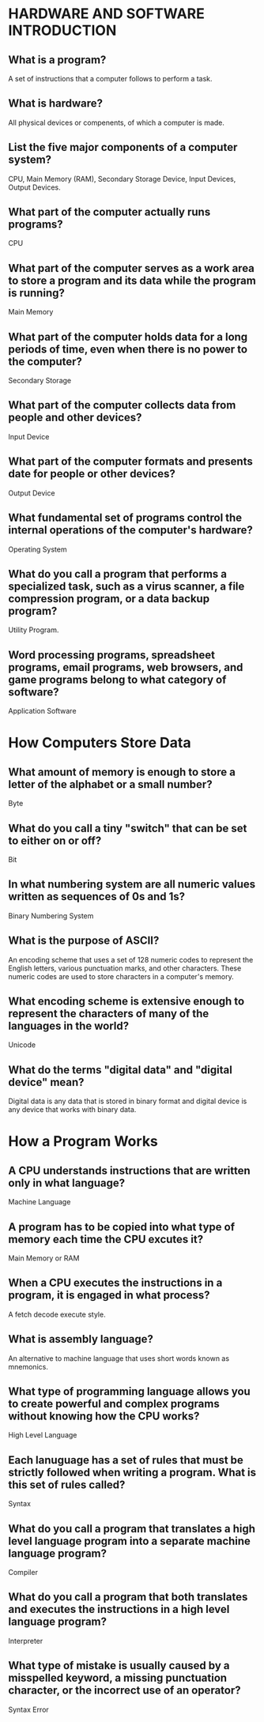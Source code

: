 # HARDWARE AND SOFTWARE INTRODUCTION

<h2> What is a program?</h2>
A set of instructions that a computer follows to perform a task.
 
<h2> What is hardware?</h2>
All physical devices or compenents, of which a computer is made.

<h2> List the five major components of a computer system?</h2>
CPU, Main Memory (RAM), Secondary Storage Device, Input Devices, 
Output Devices.

<h2> What part of the computer actually runs programs?</h2>
 CPU

<h2> What part of the computer serves as a work area to store a program  
and its data while the program is running?</h2>
Main Memory

<h2> What part of the computer holds data for a long periods of time,  
even when there is no power to the computer?</h2>
Secondary Storage

<h2> What part of the computer collects data from people 
and other devices?</h2>
Input Device

<h2> What part of the computer formats and presents date for people  
or other devices?</h2>
Output Device

<h2> What fundamental set of programs control the internal operations  
of the computer's hardware?</h2>
Operating System

<h2> What do you call a program that performs a specialized task,  
such as a virus scanner, a file compression program, or a data backup 
program?</h2>
Utility Program.

<h2> Word processing programs, spreadsheet programs, email programs,  
web browsers, and game programs belong to what category of software?</h2>
Application Software

# How Computers Store Data

<h2> What amount of memory is enough to store a letter of the alphabet 
or a small number?</h2>
Byte

<h2> What do you call a tiny "switch" that can be set to either on or 
off?</h2> 
Bit

<h2> In what numbering system are all numeric values written as 
sequences of 0s and 1s?</h2>
Binary Numbering System

<h2> What is the purpose of ASCII?</h2>
An encoding scheme that uses a set of 128 numeric codes 
to represent the English letters, various punctuation marks, 
and other characters. These numeric codes are used to store 
characters in a computer's memory.

<h2> What encoding scheme is extensive enough to represent the 
characters of many of the languages in the world?</h2>
Unicode

<h2> What do the terms "digital data" and "digital device" mean?</h2>
Digital data is any data that is stored in binary format and 
digital device is any device that works with binary data.

# How a Program Works

<h2> A CPU understands instructions that are written only in 
what language?</h2>
Machine Language

<h2> A program has to be copied into what type of memory each time 
the CPU excutes it?</h2>
Main Memory or RAM

<h2> When a CPU executes the instructions in a program, it is engaged 
in what process?</h2>
A fetch decode execute style.

<h2> What is assembly language?</h2>
An alternative to machine language that uses short words known as 
mnemonics.
   
<h2> What type of programming language allows you to create powerful 
and complex programs without knowing how the CPU works?</h2>
High Level Language

<h2> Each lanuguage has a set of rules that must be strictly followed 
when writing a program. What is this set of rules called?</h2>
Syntax

<h2> What do you call a program that translates a high level language 
program into a separate machine language program?</h2>
Compiler

<h2> What do you call a program that both translates and executes the 
instructions in a high level language program?</h2>
Interpreter

<h2> What type of mistake is usually caused by a misspelled keyword, a 
missing punctuation character, or the incorrect use of an operator?</h2>
Syntax Error
